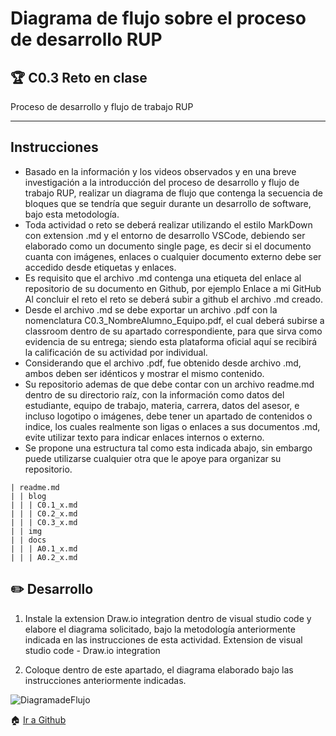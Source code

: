 ﻿# Diagrama de flujo sobre el proceso de desarrollo RUP

## :trophy: C0.3 Reto en clase
Proceso de desarrollo y flujo de trabajo RUP
___

## Instrucciones

 - Basado en la información y los videos observados y en una breve
   investigación a la introducción del proceso de desarrollo y flujo de
   trabajo RUP, realizar un diagrama de flujo que contenga la secuencia
   de bloques que se tendría que seguir durante un desarrollo de
   software, bajo esta metodología.
 - Toda actividad o reto se deberá realizar utilizando el estilo
   MarkDown con extension .md y el entorno de desarrollo VSCode,
   debiendo ser elaborado como un documento single page, es decir si el
   documento cuanta con imágenes, enlaces o cualquier documento externo
   debe ser accedido desde etiquetas y enlaces.
 - Es requisito que el archivo .md contenga una etiqueta del enlace al
   repositorio de su documento en Github, por ejemplo Enlace a mi GitHub
   Al concluir el reto el reto se deberá subir a github el archivo .md
   creado.
 - Desde el archivo .md se debe exportar un archivo .pdf con la
   nomenclatura C0.3_NombreAlumno_Equipo.pdf, el cual deberá subirse a
   classroom dentro de su apartado correspondiente, para que sirva como
   evidencia de su entrega; siendo esta plataforma oficial aquí se
   recibirá la calificación de su actividad por individual.
 - Considerando que el archivo .pdf, fue obtenido desde archivo .md,
   ambos deben ser idénticos y mostrar el mismo contenido.
 - Su repositorio ademas de que debe contar con un archivo readme.md
   dentro de su directorio raíz, con la información como datos del
   estudiante, equipo de trabajo, materia, carrera, datos del asesor, e
   incluso logotipo o imágenes, debe tener un apartado de contenidos o
   indice, los cuales realmente son ligas o enlaces a sus documentos
   .md, evite utilizar texto para indicar enlaces internos o externo.
 - Se propone una estructura tal como esta indicada abajo, sin embargo
   puede utilizarse cualquier otra que le apoye para organizar su
   repositorio.

  
```
| readme.md
| | blog
| | | C0.1_x.md
| | | C0.2_x.md
| | | C0.3_x.md
| | img
| | docs
| | | A0.1_x.md
| | | A0.2_x.md
```

## :pencil2:  Desarrollo

1. Instale la extension Draw.io integration dentro de visual studio code y elabore el diagrama solicitado,
bajo la metodología anteriormente indicada en las instrucciones de esta actividad.
Extension de visual studio code - Draw.io integration

2. Coloque dentro de este apartado, el diagrama elaborado bajo las instrucciones anteriormente indicadas.

![DiagramadeFlujo](../img/C0.3_OscarHuerta_Zeppelin.drawio.svg)

:house: [Ir a Github](https://github.com/OscarAbrahamH/AnalisisAvanzado_Desarrollo/blob/master/AbrahamHDocs/blog/C0.3_OscarHuerta_Zeppelin.md)


